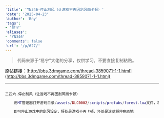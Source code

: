 ```yaml
---
'title': 'YN346-停止刮风（让游戏不再因刮风而卡顿）'
'date': '2025-04-23'
'author': 'Bny'
'tags':
- '易宁'
'aliases':
- 'YN346'
'comments': false
'url': '/p/627/'
---
```


> 代码来源于“易宁”大佬的分享，仅供学习，不要直接复制粘贴。

原帖链接：[http://bbs.3dmgame.com/thread-3859071-1-1.html](http://bbs.3dmgame.com/thread-3859071-1-1.html)

---

```lua  

三四六.停止刮风（让游戏不再因刮风而卡顿）

	用MT管理器打开游戏目录/assets/DLC0002/scripts/prefabs/forest.lua文件，将inst:AddComponent("worldwind")替换为--inst:AddComponent("worldwind")

	即可停止游戏中的刮风设定，好处是游戏不再卡顿，坏处是滚草将停在原地

```  

